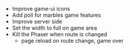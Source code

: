 * Improve game-ui icons
* Add poll for marbles game features
* Improve server side
* Set the width to full on game area
* Kill the Phaser when route is changed
  - page reload on route change, game over
